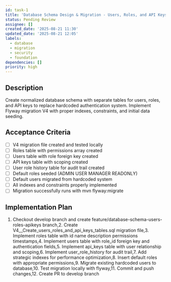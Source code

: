 ```yaml
---
id: task-1
title: 'Database Schema Design & Migration - Users, Roles, and API Keys'
status: Pending Review
assignee: []
created_date: '2025-08-21 11:30'
updated_date: '2025-08-21 12:05'
labels:
  - database
  - migration
  - security
  - foundation
dependencies: []
priority: high
---
```


## Description

Create normalized database schema with separate tables for users, roles, and API keys to replace hardcoded authentication system. Implement Flyway migration V4 with proper indexes, constraints, and initial data seeding.

## Acceptance Criteria

- [ ] V4 migration file created and tested locally
- [ ] Roles table with permissions array created
- [ ] Users table with role foreign key created
- [ ] API keys table with scoping created
- [ ] User role history table for audit trail created
- [ ] Default roles seeded (ADMIN USER MANAGER READONLY)
- [ ] Default users migrated from hardcoded system
- [ ] All indexes and constraints properly implemented
- [ ] Migration successfully runs with mvn flyway:migrate

## Implementation Plan

1. Checkout develop branch and create feature/database-schema-users-roles-apikeys branch,2. Create V4__Create_users_roles_and_api_keys_tables.sql migration file,3. Implement roles table with id name description permissions timestamps,4. Implement users table with role_id foreign key and authentication fields,5. Implement api_keys table with user relationship and scoping,6. Implement user_role_history for audit trail,7. Add strategic indexes for performance optimization,8. Insert default roles with appropriate permissions,9. Migrate existing hardcoded users to database,10. Test migration locally with flyway,11. Commit and push changes,12. Create PR to develop branch
